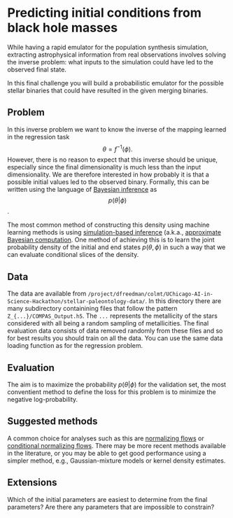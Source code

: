 # Predicting initial conditions from black hole masses

While having a rapid emulator for the population synthesis simulation, extracting astrophysical information from real observations involves solving the inverse problem: what inputs to the simulation could have led to the observed final state.

In this final challenge you will build a probabilistic emulator for the possible stellar binaries that could have resulted in the given merging binaries.

## Problem

In this inverse problem we want to know the inverse of the mapping learned in the regression task
$$\theta = f^{-1}(\phi).$$
However, there is no reason to expect that this inverse should be unique, especially since the final dimensionality is much less than the input dimensionality.
We are therefore interested in how probably it is that a possible initial values led to the observed binary.
Formally, this can be written using the language of [Bayesian inference](https://en.wikipedia.org/wiki/Bayesian_inference) as
$$p(\theta | \phi)$$.

The most common method of constructing this density using machine learning methods is using [simulation-based inference](https://www.pnas.org/doi/10.1073/pnas.1912789117) (a.k.a., [approximate Bayesian computation](https://en.wikipedia.org/wiki/Approximate_Bayesian_computation).
One method of achieving this is to learn the joint probability density of the initial and end states $p(\theta, \phi)$ in such a way that we can evaluate conditional slices of the density.

## Data

The data are available from `/project/dfreedman/colmt/UChicago-AI-in-Science-Hackathon/stellar-paleontology-data/`.
In this directory there are many subdirectory containining files that follow the pattern `Z_{...}/COMPAS_Output.h5`.
The `...` represents the metallicity of the stars considered with all being a random sampling of metallicities.
The final evaluation data consists of data removed randomly from these files and so for best results you should train on all the data.
You can use the same data loading function as for the regression problem.

## Evaluation

The aim is to maximize the probability $p(\theta | \phi)$ for the validation set, the most conventient method to define the loss for this problem is to minimize the negative log-probability.

## Suggested methods

A common choice for analyses such as this are [normalizing flows](http://arxiv.org/abs/1908.09257) or [conditional normalizing flows](https://arxiv.org/abs/1912.00042).
There may be more recent methods available in the literature, or you may be able to get good performance using a simpler method, e.g., Gaussian-mixture models or kernel density estimates.

## Extensions

Which of the initial parameters are easiest to determine from the final parameters?
Are there any parameters that are impossible to constrain?